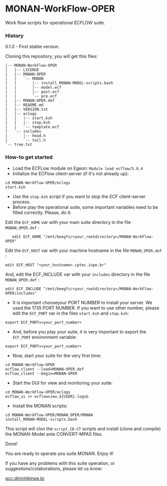 # MONAN-WorkFlow-OPER
Work flow scripts for operational ECFLOW suite.


### History

0.1.0 - First stable version.


Cloning this repository, you will get this files:

~~~ 
|-- MONAN-WorkFlow-OPER
|   |-- LICENSE
|   |-- MONAN-OPER
|   |   `-- MONAN
|   |       |-- install_MONAN-MODEL-scripts.bash
|   |       |-- model.ecf
|   |       |-- post.ecf
|   |       `-- pre.ecf
|   |-- MONAN-OPER.def
|   |-- README.md
|   |-- VERSION.txt
|   |-- eclogs
|   |   |-- start.ksh
|   |   |-- stop.ksh
|   |   `-- template.ecf
|   `-- includes
|       |-- head.h
|       `-- tail.h
`-- tree.txt
~~~ 



### How-to get started

- Load the ECFLow module on Egeon: `Module load ecflow/5.8.4`
- Initialize the ECFlow client-server (if it's not already up):
~~~
cd MONAN-WorkFlow-OPER/eclogs
start.ksh
~~~

- Use the `stop.ksh` script if you want to stop the ECF client-server process.
- Before play the operational suite, some important variables need to be filled correctly. Please, do it:

Edit the `ECF_HOME` var with your main suite directory in the file `MONAN_OPER.def` :
~~~
   edit ECF_HOME "/mnt/beegfs/<your_rootdirectory>/MONAN-WorkFlow-OPER"
~~~

Edit the `ECF_HOST` var with your machine hostname in the file `MONAN_OPER.def` :
~~~
edit ECF_HOST "<your_hostname>.cptec.inpe.br"
~~~

And, edit the ECF_INCLUDE var with your `includes` directory in the file `MONAN_OPER.def` :
~~~
edit ECF_INCLUDE "/mnt/beegfs/<your_rootdirectory>/MONAN-WorkFlow-OPER/includes"
~~~

- It is important chooseyour PORT NUMBER to install your server. We used the 1735 PORT NUMBER. If you want to use other number, please edit the `ECF_PORT` var in the files `start.ksh` and `stop.ksh`:
~~~
export ECF_PORT=<your_port_number>
~~~

- And, before you play your suite, it is very important to export the `ECF_PORT` environment variable:
~~~
export ECF_PORT=<your_port_number>
~~~

- Now, start your suite for the very first time:
~~~
cd MONAN-WorkFlow-OPER
ecflow_client --load=MONAN-OPER.def
ecflow_client --begin=MONAN-OPER
~~~


- Start the GUI for view and monitoring your suite:
~~~
cd MONAN-WorkFlow-OPER/eclogs
ecflow_ui >> ecflowview.${USER}.logs&
~~~



- Install the MONAN scripts:
~~~
cd MONAN-WorkFlow-OPER/MONAN_OPER/MONAN
install_MONAN-MODEL-scripts.bash
~~~
This script will clon the `script_CD-CT` scripts and install (clone and compile) the MONAN-Model ante CONVERT-MPAS files.






Done! 

You are ready to operate you suite MONAN. Enjoy it! 


If you have any problems with this suite operation, or suggestions/colaborations, please let us know:

gcc.dimnt@inpe.br
